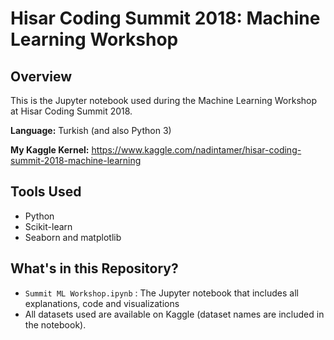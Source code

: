# Hisar Coding Summit 2018: Machine Learning Workshop

## Overview
This is the Jupyter notebook used during the Machine Learning Workshop at Hisar Coding Summit 2018.

**Language:** Turkish (and also Python 3)

**My Kaggle Kernel:** https://www.kaggle.com/nadintamer/hisar-coding-summit-2018-machine-learning

## Tools Used
* Python
* Scikit-learn
* Seaborn and matplotlib

## What's in this Repository?
* `Summit ML Workshop.ipynb` : The Jupyter notebook that includes all explanations, code and visualizations
* All datasets used are available on Kaggle (dataset names are included in the notebook).
